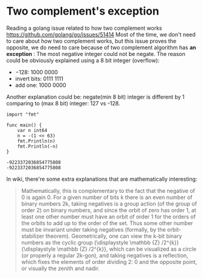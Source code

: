 # Two complement's exception

Reading a golang issue related to how two complement works https://github.com/golang/go/issues/51414 
Most of the time, we don't need to care about how two complement works, but this issue proves the opposite, 
we do need to care because of two complement algorithm has **an exception** : The most negative integer could not be negate.
The reason could be obviously explained using a 8 bit integer (overflow):

- −128:	1000 0000
- invert bits:	0111 1111
- add one:	1000 0000

Another explanation could be: negate(min 8 bit) integer is different by 1 comparing to (max 8 bit) integer: 127 vs -128.


```golang
import "fmt"

func main() {
	var n int64
	n = -(1 << 63)
	fmt.Println(n)
	fmt.Println(-n)
}

-9223372036854775808
-9223372036854775808
```

In wiki, there're some extra explanations that are mathematically interesting:

>Mathematically, this is complementary to the fact that the negative of 0 is again 0. For a given number of bits k there is an even number of binary numbers 2k, taking negatives is a group action (of the group of order 2) on binary numbers, and since the orbit of zero has order 1, at least one other number must have an orbit of order 1 for the orders of the orbits to add up to the order of the set. Thus some other number must be invariant under taking negatives (formally, by the orbit-stabilizer theorem). Geometrically, one can view the k-bit binary numbers as the cyclic group {\displaystyle \mathbb {Z} /2^{k}}{\displaystyle \mathbb {Z} /2^{k}}, which can be visualized as a circle (or properly a regular 2k-gon), and taking negatives is a reflection, which fixes the elements of order dividing 2: 0 and the opposite point, or visually the zenith and nadir.
